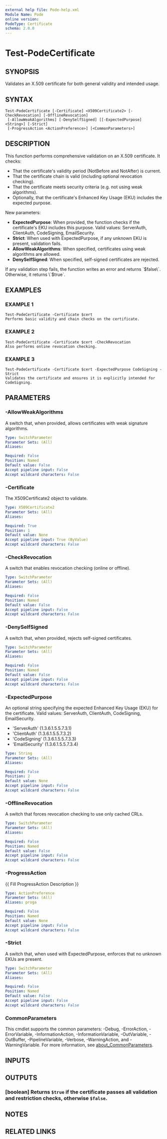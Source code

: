 ```yaml
---
external help file: Pode-help.xml
Module Name: Pode
online version:
PodeType: Certificate
schema: 2.0.0
---
```


# Test-PodeCertificate

## SYNOPSIS
Validates an X.509 certificate for both general validity and intended usage.

## SYNTAX

```
Test-PodeCertificate [-Certificate] <X509Certificate2> [-CheckRevocation] [-OfflineRevocation]
 [-AllowWeakAlgorithms] [-DenySelfSigned] [[-ExpectedPurpose] <String>] [-Strict]
 [-ProgressAction <ActionPreference>] [<CommonParameters>]
```

## DESCRIPTION
This function performs comprehensive validation on an X.509 certificate.
It checks:
  - That the certificate's validity period (NotBefore and NotAfter) is current.
  - That the certificate chain is valid (including optional revocation checking).
  - That the certificate meets security criteria (e.g.
not using weak algorithms).
  - Optionally, that the certificate's Enhanced Key Usage (EKU) includes the expected purpose.

New parameters:
  - **ExpectedPurpose**: When provided, the function checks if the certificate's EKU includes this purpose.
    Valid values: ServerAuth, ClientAuth, CodeSigning, EmailSecurity.
  - **Strict**: When used with ExpectedPurpose, if any unknown EKU is present, validation fails.
  - **AllowWeakAlgorithms**: When specified, certificates using weak algorithms are allowed.
  - **DenySelfSigned**: When specified, self-signed certificates are rejected.

If any validation step fails, the function writes an error and returns \`$false\`.
Otherwise, it returns \`$true\`.

## EXAMPLES

### EXAMPLE 1
```
Test-PodeCertificate -Certificate $cert
Performs basic validity and chain checks on the certificate.
```

### EXAMPLE 2
```
Test-PodeCertificate -Certificate $cert -CheckRevocation
Also performs online revocation checking.
```

### EXAMPLE 3
```
Test-PodeCertificate -Certificate $cert -ExpectedPurpose CodeSigning -Strict
Validates the certificate and ensures it is explicitly intended for CodeSigning.
```

## PARAMETERS

### -AllowWeakAlgorithms
A switch that, when provided, allows certificates with weak signature algorithms.

```yaml
Type: SwitchParameter
Parameter Sets: (All)
Aliases:

Required: False
Position: Named
Default value: False
Accept pipeline input: False
Accept wildcard characters: False
```

### -Certificate
The X509Certificate2 object to validate.

```yaml
Type: X509Certificate2
Parameter Sets: (All)
Aliases:

Required: True
Position: 1
Default value: None
Accept pipeline input: True (ByValue)
Accept wildcard characters: False
```

### -CheckRevocation
A switch that enables revocation checking (online or offline).

```yaml
Type: SwitchParameter
Parameter Sets: (All)
Aliases:

Required: False
Position: Named
Default value: False
Accept pipeline input: False
Accept wildcard characters: False
```

### -DenySelfSigned
A switch that, when provided, rejects self-signed certificates.

```yaml
Type: SwitchParameter
Parameter Sets: (All)
Aliases:

Required: False
Position: Named
Default value: False
Accept pipeline input: False
Accept wildcard characters: False
```

### -ExpectedPurpose
An optional string specifying the expected Enhanced Key Usage (EKU) for the certificate.
Valid values: ServerAuth, ClientAuth, CodeSigning, EmailSecurity.
  - 'ServerAuth'      (1.3.6.1.5.5.7.3.1)
  - 'ClientAuth'      (1.3.6.1.5.5.7.3.2)
  - 'CodeSigning'     (1.3.6.1.5.5.7.3.3)
  - 'EmailSecurity'   (1.3.6.1.5.5.7.3.4)

```yaml
Type: String
Parameter Sets: (All)
Aliases:

Required: False
Position: 2
Default value: None
Accept pipeline input: False
Accept wildcard characters: False
```

### -OfflineRevocation
A switch that forces revocation checking to use only cached CRLs.

```yaml
Type: SwitchParameter
Parameter Sets: (All)
Aliases:

Required: False
Position: Named
Default value: False
Accept pipeline input: False
Accept wildcard characters: False
```

### -ProgressAction
{{ Fill ProgressAction Description }}

```yaml
Type: ActionPreference
Parameter Sets: (All)
Aliases: proga

Required: False
Position: Named
Default value: None
Accept pipeline input: False
Accept wildcard characters: False
```

### -Strict
A switch that, when used with ExpectedPurpose, enforces that no unknown EKUs are present.

```yaml
Type: SwitchParameter
Parameter Sets: (All)
Aliases:

Required: False
Position: Named
Default value: False
Accept pipeline input: False
Accept wildcard characters: False
```

### CommonParameters
This cmdlet supports the common parameters: -Debug, -ErrorAction, -ErrorVariable, -InformationAction, -InformationVariable, -OutVariable, -OutBuffer, -PipelineVariable, -Verbose, -WarningAction, and -WarningVariable. For more information, see [about_CommonParameters](http://go.microsoft.com/fwlink/?LinkID=113216).

## INPUTS

## OUTPUTS

### [boolean] Returns `$true` if the certificate passes all validation and restriction checks, otherwise `$false`.
## NOTES

## RELATED LINKS
